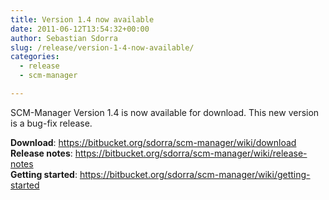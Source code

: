 ```yaml
---
title: Version 1.4 now available
date: 2011-06-12T13:54:32+00:00
author: Sebastian Sdorra
slug: /release/version-1-4-now-available/
categories:
  - release
  - scm-manager

---
```

SCM-Manager Version 1.4 is now available for download. This new version is a bug-fix release.

**Download**: <https://bitbucket.org/sdorra/scm-manager/wiki/download>  
**Release notes**: <https://bitbucket.org/sdorra/scm-manager/wiki/release-notes>  
**Getting started**: <https://bitbucket.org/sdorra/scm-manager/wiki/getting-started>

